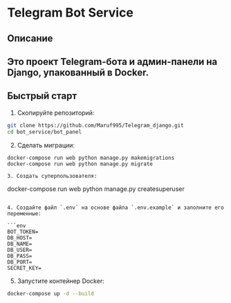 
# Telegram Bot Service

## Описание

Это проект Telegram-бота и админ-панели на Django, упакованный в Docker.  
---

## Быстрый старт

1. Скопируйте репозиторий:

```bash
git clone https://github.com/Maruf995/Telegram_django.git
cd bot_service/bot_panel
```
2. Сделать миграции:
```
docker-compose run web python manage.py makemigrations
docker-compose run web python manage.py migrate

3. Создать суперпользователя:
```
docker-compose run web python manage.py createsuperuser
```

4. Создайте файл `.env` на основе файла `.env.example` и заполните его переменные:

```env
BOT_TOKEN=
DB_HOST=
DB_NAME=
DB_USER=
DB_PASS=
DB_PORT=
SECRET_KEY=
```

5. Запустите контейнер Docker:

```bash
docker-compose up -d --build
```
